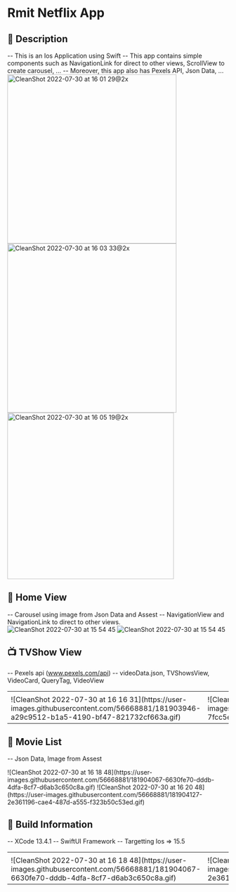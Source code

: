 # Rmit Netflix App

## 📖 Description
-- This is an Ios Application using Swift
-- This app contains simple components such as NavigationLink for direct to other views, ScrollView to create carousel, ...
-- Moreover, this app also has Pexels API, Json Data, ...
<img width="385" alt="CleanShot 2022-07-30 at 16 01 29@2x" src="https://user-images.githubusercontent.com/56668881/181903351-99c8ef89-f89b-483f-bd1f-373dd4685726.png"><img width="385" alt="CleanShot 2022-07-30 at 16 03 33@2x" src="https://user-images.githubusercontent.com/56668881/181903415-528f6d77-753d-489a-9bc9-34cbe664878b.png"><img width="379" alt="CleanShot 2022-07-30 at 16 05 19@2x" src="https://user-images.githubusercontent.com/56668881/181903495-75bcc546-2824-4821-a1f1-a0cef00e5f87.png">


## 🏡 Home View
-- Carousel using image from Json Data and Assest
-- NavigationView and NavigationLink to direct to other views.
![CleanShot 2022-07-30 at 15 54 45](https://user-images.githubusercontent.com/56668881/181903652-1e5c9686-59d9-47ad-a725-7d88ec7c1b68.gif)
![CleanShot 2022-07-30 at 15 54 45](https://user-images.githubusercontent.com/56668881/181903154-5ee97c8e-6c0a-421f-91f1-168a2bf701a7.gif)

## 📺 TVShow View
-- Pexels api (www.pexels.com/api)
-- videoData.json, TVShowsView, VideoCard, QueryTag, VideoView

<table>
  <tr>
    <td></td>
     <td></td>
  </tr>
  <tr>
    <td>![CleanShot 2022-07-30 at 16 16 31](https://user-images.githubusercontent.com/56668881/181903946-a29c9512-b1a5-4190-bf47-821732cf663a.gif)</td>
    <td>![CleanShot 2022-07-30 at 16 13 58](https://user-images.githubusercontent.com/56668881/181903830-7fcc5efb-ed86-4883-a229-b3f612a6dd76.gif)</td>
   </tr>

 </table>

## 🍿 Movie List
-- Json Data, Image from Assest


<table>
  <tr>
    <td></td>
     <td></td>
  </tr>
  <tr>
    <td>![CleanShot 2022-07-30 at 16 18 48](https://user-images.githubusercontent.com/56668881/181904067-6630fe70-dddb-4dfa-8cf7-d6ab3c650c8a.gif)</td>
    <td>![CleanShot 2022-07-30 at 16 20 48](https://user-images.githubusercontent.com/56668881/181904127-2e361196-cae4-487d-a555-f323b50c53ed.gif)</td>
   </tr>
![CleanShot 2022-07-30 at 16 18 48](https://user-images.githubusercontent.com/56668881/181904067-6630fe70-dddb-4dfa-8cf7-d6ab3c650c8a.gif)
![CleanShot 2022-07-30 at 16 20 48](https://user-images.githubusercontent.com/56668881/181904127-2e361196-cae4-487d-a555-f323b50c53ed.gif)


## 🔧 Build Information
-- XCode 13.4.1
-- SwiftUI Framework
-- Targetting Ios => 15.5




